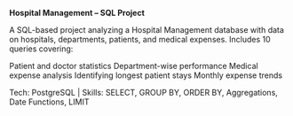 **Hospital Management – SQL Project**

A SQL-based project analyzing a Hospital Management database with data on hospitals, departments, patients, and medical expenses.
Includes 10 queries covering:

Patient and doctor statistics
Department-wise performance
Medical expense analysis
Identifying longest patient stays
Monthly expense trends

Tech: PostgreSQL | Skills: SELECT, GROUP BY, ORDER BY, Aggregations, Date Functions, LIMIT

